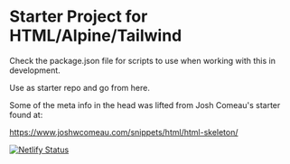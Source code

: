 # Starter Project for HTML/Alpine/Tailwind

Check the package.json file for scripts to use when working with this in development.

Use as starter repo and go from here.

Some of the meta info in the head was lifted from Josh Comeau's starter found at:

https://www.joshwcomeau.com/snippets/html/html-skeleton/

[![Netlify Status](https://api.netlify.com/api/v1/badges/4b71345e-4f30-4b89-9106-0c12531807e2/deploy-status)](https://app.netlify.com/sites/html-alpine-tailwind-starter/deploys)
